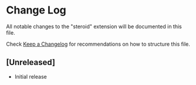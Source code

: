 # Change Log

All notable changes to the "steroid" extension will be documented in this file.

Check [Keep a Changelog](http://keepachangelog.com/) for recommendations on how to structure this file.

## [Unreleased]

- Initial release